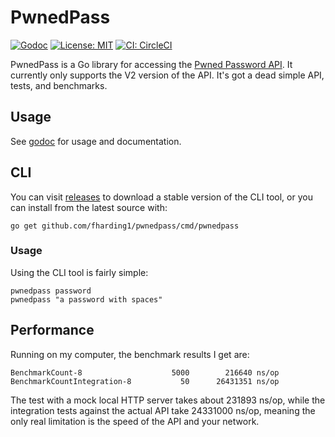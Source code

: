 # PwnedPass

[![Godoc](https://godoc.org/github.com/fharding1/pwnedpass?status.svg)](http://godoc.org/github.com/fharding1/pwnedpass)
[![License: MIT](https://img.shields.io/badge/License-MIT-yellow.svg)](https://opensource.org/licenses/MIT)
[![CI: CircleCI](https://circleci.com/gh/fharding1/pwnedpass.svg?style=svg)](https://circleci.com/gh/fharding1/pwnedpass)

PwnedPass is a Go library for accessing the [Pwned Password
API](https://haveibeenpwned.com/API/v2). It currently only supports the V2
version of the API. It's got a dead simple API, tests, and benchmarks.

## Usage

See [godoc](https://godoc.org/github.com/fharding1/pwnedpass) for usage and
documentation.

## CLI

You can visit [releases](https://github.com/fharding1/pwnedpass/releases)
to download a stable version of the CLI tool, or you can install from the
latest source with:

```
go get github.com/fharding1/pwnedpass/cmd/pwnedpass
```

### Usage

Using the CLI tool is fairly simple:

```
pwnedpass password
pwnedpass "a password with spaces"
```

## Performance

Running on my computer, the benchmark results I get are:

```
BenchmarkCount-8              	    5000	    216640 ns/op
BenchmarkCountIntegration-8   	      50	  26431351 ns/op
```

The test with a mock local HTTP server takes about 231893 ns/op, while the
integration tests against the actual API take 24331000 ns/op, meaning the only
real limitation is the speed of the API and your network.
